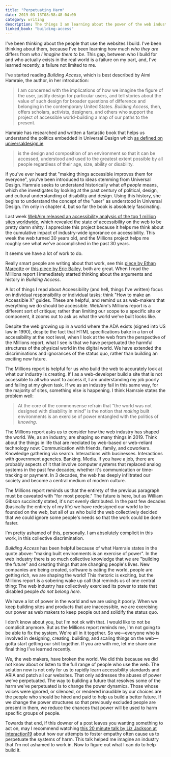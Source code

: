 ```yaml
---
title: "Perpetuating Harm"
date: 2019-03-13T08:58:48-04:00
category: writing
description: The things I am learning about the power of the web industry.
linked_book: "building-access"
---
```


I've been thinking about the people that use the websites I build. I've been thinking about them, because I've been learning how much _who they are_ differs from _who I imagine them to be_. This gap, between who I build for and who actually exists in the real world is a failure on my part, and, I've learned recently, a failure not limited to me.

I've started reading _Building Access_, which is best described by Aimi Hamraie, the author, in her introduction:

> I am concerned with the implications of how we imagine the figure of the user, justify design for particular users, and tell stories about the value of such design for broader questions of difference and belonging in the contemporary United States. _Building Access_, then, offers scholars, activists, designers, and others who support the project of accessible world-building a map of our paths to the present.

Hamraie has researched and written a fantastic book that helps us understand the politics embedded in Universal Design which [as defined on universaldesign.ie](http://universaldesign.ie/What-is-Universal-Design/)

> is the design and composition of an environment so that it can be accessed, understood and used to the greatest extent possible by all people regardless of their age, size, ability or disability.

If you've ever heard that "making things accessible improves them for everyone", you've been introduced to ideas stemming from Universal Design. Hamraie seeks to understand historically what *all people* means, which she investigates by looking at the past century of political, design, and cultural understanding of disability and design. Using this history, she begins to understand the concept of the "user" as understood in Universal Design. I'm only in chapter 4, but so far the book is absolutely fascinating.

Last week [WebAim released an accessibility analysis of the top 1 million sites worldwide](https://webaim.org/projects/million/), which revealed the state of accessibility on the web to be pretty damn shitty. I appreciate this project because it helps me think about the cumulative impact of industry-wide ignorance on accessibility. This week the web turned 30 years old, and the Millions project helps me roughly see what we've accomplished in the past 30 years.

It seems we have a lot of work to do.

Really smart people are writing about that work, see this [piece by Ethan Marcotte](https://ethanmarcotte.com/wrote/the-web-we-broke/) or [this piece by Eric Bailey](https://ericwbailey.design/writing/2019-03-05-fighting-uphill.html), both are great. When I read the Millions report I immediately started thinking about the arguments and history in _Building Access_.

A lot of things I read about Accessibility (and hell, things I've written) focus on individual responsibility or individual tasks; think "How to make an Accessible X" guides. These are helpful, and remind us as web-makers that everything we do should be accessible. WebAim's Millions report is a different sort of critique; rather than limiting our scope to a specific site or component, it zooms out to ask us what the world we've built looks like.

Despite the web growing up in a world where the ADA exists (signed into US law in 1990), despite the fact that HTML specifications bake in a ton of accessibility at the root level, when I look at the web from the perspective of the Millions report, what I see is that we have perpetuated the harmful structures of the physical world in the digital world. We have extended the discriminations and ignorances of the status quo, rather than building an exciting new future.

The Millions report is helpful for us who build the web to accurately look at what our industry is creating. If I as a web-developer build a site that is not accessible to all who want to access it, I am understanding my job poorly and failing at my given task. If we as an industry fail in this same way, for the majority of sites, something else is happening. I think Hamraie states the problem well:

> At the core of the commonsense refrain that “the world was not designed with disability in mind” is the notion that _making_ built environments is an exercise of power entangled with the politics of _knowing_.

The Millions report asks us to consider how the web industry has shaped the world. We, as an industry, are shaping so many things in 2019. Think about the things in life that are mediated by web-based or web-reliant technology now: Communication with friends, family, and coworkers. Knowledge gathering via search. Interactions with businesses. Interactions with government agencies. Banking. Media. If you have a job, there are probably aspects of it that involve computer systems that replaced analog systems in the past few decades; whether it's communication or time-tracking or payment. In 3 decades, the web has deeply infiltrated our society and become a central medium of modern culture.

The Millions report reminds us that the entirety of the previous paragraph must be caveated with "for most people." The future is here, but as William Gibson succinctly stated, it's not evenly distributed. In the past few decades (basically the entirety of my life) we have redesigned our world to be founded on the web, but all of us who build the web collectively decided that we could ignore some people's needs so that the work could be done faster.

I'm pretty ashamed of this, personally. I am absolutely complicit in this work, in this collective discrimination.

_Building Access_ has been helpful because of what Hamraie states in the quote above: "making built environments is an exercise of power". In the web industry there is so much collective knowledge that we are "building the future" and creating things that are changing people's lives. New companies are being created, software is eating the world, people are getting rich, we are shaping the world! This rhetoric is exciting, but the Millions report is a sobering wake up call that reminds us of one central thing: The web industry has collectively exercised its power to state that disabled people _do not belong here_.

We have a lot of power in the world and we are using it poorly. When we keep building sites and products that are inaccessible, we are exercising our power as web makers to keep people out and solidify the status quo.

I don't know about you, but I'm not ok with that. I would like to not be complicit anymore. But as the Millions report reminds me, I'm not going to be able to fix the system. We're all in it together. So we—everyone who is involved in designing, creating, building, and scaling things on the web—gotta start getting our shit together. If you are with me, let me share one final thing I've learned recently.

We, the web makers, have broken the world. We did this because we did not know about or listen to the full range of people who use the web. The solution now is not only for us to rapidly learn accessibility standards and ARIA and patch all our websites. That only addresses the abuses of power we've perpetuated. The way to building a future that resolves some of the harm we've perpetuated is to change the power dynamics. Those whose voices were ignored, or silenced, or rendered inaudible by our choices are the people who should be hired and paid to help us build a better future. If we change the power structures so that previously excluded people are present in them, we reduce the chances that power will be used to harm specific groups of people.

Towards that end, if this downer of a post leaves you wanting something to act on, may I recommend watching [this 20 minute talk by Liz Jackson at Interaction19](https://vimeo.com/319388683) about how our attempts to foster empathy often cause us to perpetuate the systems of harm. This talk helped me imagine an industry that I'm not ashamed to work in. Now to figure out what I can do to help build it.
